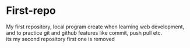 # First-repo
My first repository, local program create when learning web development, and to practice git and github features like commit, push pull etc.
<br>
its my second repository first one is removed
